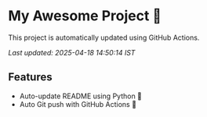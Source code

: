 # My Awesome Project 🚀

This project is automatically updated using GitHub Actions.

_Last updated: 2025-04-18 14:50:14 IST_

## Features
- Auto-update README using Python 🐍
- Auto Git push with GitHub Actions 🤖
